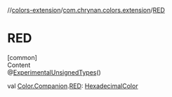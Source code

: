 //[colors-extension](../../index.md)/[com.chrynan.colors.extension](index.md)/[RED](-r-e-d.md)



# RED  
[common]  
Content  
@[ExperimentalUnsignedTypes](https://kotlinlang.org/api/latest/jvm/stdlib/kotlin/-experimental-unsigned-types/index.html)()  
  
val [Color.Companion](../../../colors-core/colors-core/com.chrynan.colors/-color/-companion/index.md).[RED](-r-e-d.md): [HexadecimalColor](../../../colors-core/colors-core/com.chrynan.colors/-hexadecimal-color/index.md)  




